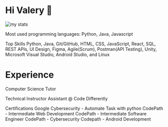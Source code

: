 # Hi Valery 👋

<img alt="my stats" src="https://github-readme-stats.vercel.app/api?username=Vlouis22&theme=react"/>

Most used programming languages: Python, Java, Javascript

Top Skills
Python, Java, Git/GitHub, HTML, CSS, JavaScript, React, SQL, REST APIs, UI Design, Figma, Agile(Scrum), Postman(API Testing), Unity, Microsoft Visual Studio, Android Studio, and Linux

<h1>Experience</h1>
<p>Computer Science Tutor</p>
Technical Instructor Assistant @ Code Differently

Certifications
Google Cybersecurity - Automate Task with python
CodePath - Intermediate Web Development
CodePath - Intermediate Software Engineer
CodePath - Cybersecurity
Codepath - Android Development

